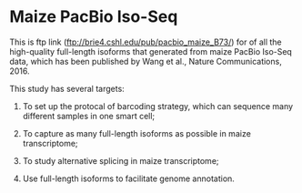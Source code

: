 # Maize PacBio Iso-Seq

This is ftp link (ftp://brie4.cshl.edu/pub/pacbio_maize_B73/) for of all the high-quality full-length isoforms that generated from maize PacBio Iso-Seq data, which has been published by Wang et al., Nature Communications, 2016.

This study has several targets:

 1) To set up the protocal of barcoding strategy, which can sequence many different samples in one smart cell;

 2) To capture as many full-length isoforms as possible in maize transcriptome;
 
 3) To study alternative splicing in maize transcriptome;
 
 4) Use full-length isoforms to facilitate genome annotation.
